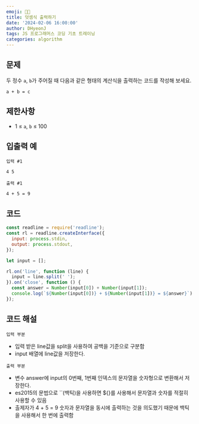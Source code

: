 ```yaml
---
emoji: 🧑‍💻
title: 덧셈식 출력하기
date: '2024-02-06 16:00:00'
author: DHyeonJ
tags: JS 프로그래머스 코딩 기초 트레이닝
categories: algorithm
---
```


## 문제

두 정수 `a`, `b`가 주어질 때 다음과 같은 형태의 계산식을 출력하는 코드를 작성해 보세요.

```console
a + b = c
```

## 제한사항

- 1 ≤ `a`, `b` ≤ 100

## 입출력 예

`입력 #1`

```console
4 5
```

`출력 #1`

```console
4 + 5 = 9
```

## 코드

```js
const readline = require('readline');
const rl = readline.createInterface({
  input: process.stdin,
  output: process.stdout,
});

let input = [];

rl.on('line', function (line) {
  input = line.split(' ');
}).on('close', function () {
  const answer = Number(input[0]) + Number(input[1]);
  console.log(`${Number(input[0])} + ${Number(input[1])} = ${answer}`);
});
```

## 코드 해설

`입력 부분`

- 입력 받은 line값을 split을 사용하여 공백을 기준으로 구분함
- input 배열에 line값을 저장한다.

`출력 부분`

- 변수 answer에 input의 0번째, 1번째 인덱스의 문자열을 숫자형으로 변환해서 저장한다.
- es2015의 문법으로 ``(백틱)을 사용하면 ${}를 사용해서 문자열과 숫자를 적절히 사용할 수 있음
- 출제자가 4 + 5 = 9 숫자과 문자열을 동시에 출력하는 것을 의도했기 때문에 백틱을 사용해서 한 번에 출력함

```toc

```
